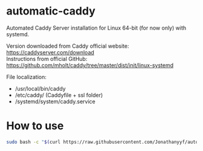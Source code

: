 # automatic-caddy
Automated Caddy Server installation for Linux 64-bit (for now only) with systemd.

Version downloaded from Caddy official website: https://caddyserver.com/download  
Instructions from official GitHub: https://github.com/mholt/caddy/tree/master/dist/init/linux-systemd

File localization:
- /usr/local/bin/caddy
- /etc/caddy/ (Caddyfile + ssl folder)
- /systemd/system/caddy.service

# How to use
```bash
sudo bash -c "$(curl https://raw.githubusercontent.com/Jonathanyyf/automatic-caddy/master/caddy-installation.sh)
```
